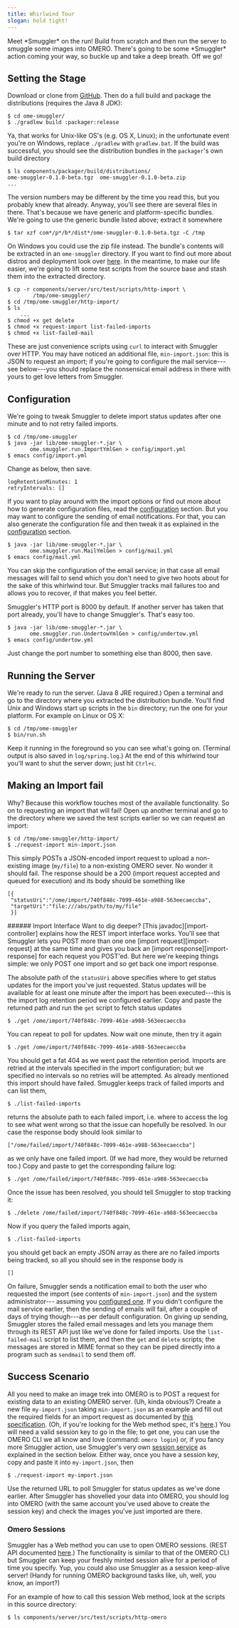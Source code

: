 ```yaml
---
title: Whirlwind Tour
slogan: hold tight!
---
```


<p class="intro">
Meet *Smuggler* on the run! Build from scratch and then run the server
to smuggle some images into OMERO. There's going to be some *Smuggler*
action coming your way, so buckle up and take a deep breath. Off we go!
</p>


Setting the Stage
-----------------
Download or clone from [GitHub](https://github.com/c0c0n3/ome-smuggler).
Then do a full build and package the distributions (requires the Java 8
JDK):

~~~ {.bash}
$ cd ome-smuggler/
$ ./gradlew build :packager:release
~~~

Ya, that works for Unix-like OS's (e.g. OS X, Linux); in the unfortunate event
you're on Windows, replace `./gradlew` with `gradlew.bat`. If the build was
successful, you should see the distribution bundles in the `packager`'s own
build directory

~~~ {.bash}
$ ls components/packager/build/distributions/
ome-smuggler-0.1.0-beta.tgz  ome-smuggler-0.1.0-beta.zip
...
~~~

The version numbers may be different by the time you read this, but you
probably knew that already. Anyway, you'll see there are several files
in there. That's because we have generic and platform-specific bundles.
We're going to use the generic bundle listed above; extract it somewhere

~~~ {.bash}
$ tar xzf com*/p*/b*/dist*/ome-smuggler-0.1.0-beta.tgz -C /tmp
~~~

On Windows you could use the zip file instead. The bundle's contents
will be extracted in an `ome-smuggler` directory. If you want to find
out more about distros and deployment look over [here][deployment].
In the meantime, to make our life easier, we're going to lift some
test scripts from the source base and stash them into the extracted
directory.

~~~ {.bash}
$ cp -r components/server/src/test/scripts/http-import \
        /tmp/ome-smuggler/
$ cd /tmp/ome-smuggler/http-import/
$ ls
    ...
$ chmod +x get delete
$ chmod +x request-import list-failed-imports
$ chmod +x list-failed-mail
~~~

These are just convenience scripts using `curl` to interact with Smuggler
over HTTP. You may have noticed an additional file, `min-import.json`:
this is JSON to request an import; if you're going to configure the mail
service---see below---you should replace the nonsensical email address
in there with yours to get love letters from Smuggler.


Configuration
-------------
We're going to tweak Smuggler to delete import status updates after one
minute and to not retry failed imports.

~~~ {.bash}
$ cd /tmp/ome-smuggler
$ java -jar lib/ome-smuggler-*.jar \
       ome.smuggler.run.ImportYmlGen > config/import.yml
$ emacs config/import.yml
~~~

Change as below, then save.

~~~ {.yaml}
logRetentionMinutes: 1
retryIntervals: []
~~~

If you want to play around with the import options or find out more about
how to generate configuration files, read the [configuration][config]
section. But you may want to configure the sending of email notifications.
For that, you can also generate the configuration file and then tweak it
as explained in the [configuration][config] section.

~~~ {.bash}
$ java -jar lib/ome-smuggler-*.jar \
       ome.smuggler.run.MailYmlGen > config/mail.yml
$ emacs config/mail.yml
~~~

<p class="side-note">
You can skip the configuration of the email service; in that case all email
messages will fail to send which you don't need to give two hoots about for
the sake of this whirlwind tour. But Smuggler tracks mail failures too and
allows you to recover, if that makes you feel better.
</p>

Smuggler's HTTP port is 8000 by default. If another server has taken that
port already, you'll have to change Smuggler's. That's easy too.

~~~ {.bash}
$ java -jar lib/ome-smuggler-*.jar \
       ome.smuggler.run.UndertowYmlGen > config/undertow.yml
$ emacs config/undertow.yml
~~~

Just change the port number to something else than 8000, then save.


Running the Server
------------------
We're ready to run the server. (Java 8 JRE required.) Open a terminal and
go to the directory where you extracted the distribution bundle. You'll
find Unix and Windows start up scripts in the `bin` directory; run the
one for your platform. For example on Linux or OS X:

~~~ {.bash}
$ cd /tmp/ome-smuggler
$ bin/run.sh
~~~

Keep it running in the foreground so you can see what's going on. (Terminal
output is also saved in `log/spring.log`.) At the end of this whirlwind tour
you'll want to shut the server down; just hit `Ctrl+c`.


Making an Import fail
---------------------
Why? Because this workflow touches most of the available functionality.
So on to requesting an import that will fail! Open up another terminal
and go to the directory where we saved the test scripts earlier so we
can request an import:

~~~ {.bash}
$ cd /tmp/ome-smuggler/http-import/
$ ./request-import min-import.json 
~~~
    
This simply POSTs a JSON-encoded import request to upload a non-existing image
(`my/file`) to a non-existing OMERO sever. No wonder it should fail.
The response should be a 200 (import request accepted and queued for execution)
and its body should be something like

~~~ {.json}
[{
 "statusUri":"/ome/import/740f848c-7099-461e-a988-563eecaeccba",
 "targetUri":"file:///abs/path/to/my/file"
 }]
~~~

<div class="pull-quote">
###### Import Interface
Want to dig deeper? [This javadoc][import-controller] explains how the REST
import interface works. You'll see that Smuggler lets you POST more than one
one [import request][import-request] at the same time and gives you back an
[import response][import-response] for each request you POST'ed. But here
we're keeping things simple: we only POST one import and so get back one
import response.
</div>

The absolute path of the `statusUri` above specifies where to get status
updates for the import you've just requested. Status updates will be available
for at least one minute after the import has been executed---this is the
import log retention period we configured earlier. Copy and paste the returned
path and run the `get` script to fetch status updates

~~~ {.bash}
$ ./get /ome/import/740f848c-7099-461e-a988-563eecaeccba
~~~

You can repeat to poll for updates. Now wait one minute, then try it again

~~~ {.bash}
$ ./get /ome/import/740f848c-7099-461e-a988-563eecaeccba
~~~

You should get a fat 404 as we went past the retention period.
Imports are retried at the intervals specified in the import configuration;
but we specified no intervals so no retries will be attempted. As already
mentioned this import should have failed. Smuggler keeps track of failed
imports and can list them,

~~~ {.bash}
$ ./list-failed-imports 
~~~
    
returns the absolute path to each failed import, i.e. where to access the log
to see what went wrong so that the issue can hopefully be resolved. In our case
the response body should look similar to

~~~ {.json}
["/ome/failed/import/740f848c-7099-461e-a988-563eecaeccba"]
~~~
    
as we only have one failed import. (If we had more, they would be returned
too.) Copy and paste to get the corresponding failure log:

~~~ {.bash}
$ ./get /ome/failed/import/740f848c-7099-461e-a988-563eecaeccba
~~~

Once the issue has been resolved, you should tell Smuggler to stop tracking it:

~~~ {.bash}
$ ./delete /ome/failed/import/740f848c-7099-461e-a988-563eecaeccba
~~~

Now if you query the failed imports again,

~~~ {.bash}
$ ./list-failed-imports
~~~
    
you should get back an empty JSON array as there are no failed imports being
tracked, so all you should see in the response body is

~~~ {.json}
[]
~~~

On failure, Smuggler sends a notification email to both the user who requested
the import (see contents of `min-import.json`) and the system administrator---
assuming you [configured one][config]. If you didn't configure the mail
service earlier, then the sending of emails will fail, after a couple of days
of trying though---as per default configuration. On giving up sending, Smuggler
stores the failed email messages and lets you manage them through its REST API
just like we've done for failed imports. Use the `list-failed-mail` script to
list them, and then the `get` and `delete` scripts; the messages are stored in
MIME format so they can be piped directly into a program such as `sendmail` to
send them off.


Success Scenario
----------------
All you need to make an image trek into OMERO is to POST a request for existing
data to an existing OMERO server. (Uh, kinda obvious?)
Create a new file `my-import.json` taking `min-import.json` as an example and
fill out the required fields for an import request as documented by [this
specification][import-request]. (Oh, if you're looking for the Web method spec,
it's [here][import-controller].)
You will need a valid session key to go in the file; to get one, you can use 
the OMERO CLI we all know and love (command: `omero login`) or, if you fancy 
more Smuggler action, use Smuggler's very own [session service][session-controller] 
as explained in the section below. Either way, once you have a session key, 
copy and paste it into `my-import.json`, then

~~~ {.bash}
$ ./request-import my-import.json
~~~

Use the returned URL to poll Smuggler for status updates as we've done
earlier. After Smuggler has shovelled your data into OMERO, you should
log into OMERO (with the same account you've used above to create the
session key) and check the images you've just imported are there.

### Omero Sessions
Smuggler has a Web method you can use to open OMERO sessions. (REST API
documented [here][session-controller].) The functionality is similar to
that of the OMERO CLI but Smuggler can keep your freshly minted session
alive for a period of time you specify. Yup, you could also use Smuggler
as a session keep-alive server! (Handy for running OMERO background tasks
like, uh, well, you know, an import?)

For an example of how to call this session Web method, look at the
scripts in this source directory:

~~~ {.bash}
$ ls components/server/src/test/scripts/http-omero
~~~




[config]: /content/deployment/configuration.html
    "Configuration"
[deployment]: /content/deployment/index.html
    "Deployment"
[import-controller]: ../../../javadoc/server/ome/smuggler/web/imports/ImportController.html
    "ImportController Class"
[import-request]: ../../../javadoc/server/ome/smuggler/web/imports/ImportRequest.html
    "ImportRequest Class"
[import-response]: ../../../javadoc/server/ome/smuggler/web/imports/ImportResponse.html
    "ImportResponse Class"
[session-controller]: ../../../javadoc/server/ome/smuggler/web/omero/SessionController.html
    "SessionController Class"
    
